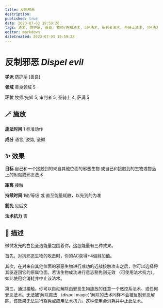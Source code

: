 ```yaml
---
title: 反制邪恶
description: 
published: true
date: 2023-07-03 19:59:28
tags: 法术, 防护系, 善良, 牧师/先知法术, 5环法术, 审判者法术, 圣骑士法术, 4环法术, 萨满法术, 善良领域
editor: markdown
dateCreated: 2023-07-03 19:59:28
---
```


# **反制邪恶** *Dispel evil*

**学派** 防护系 \[善良\] 

**领域** 善良领域 5

**环位** 牧师/先知 5, 审判者 5, 圣骑士 4, 萨满 5

## 🪄 施放

**施法时间** 1 标准动作

**成分** 语言, 姿势, 圣徽

## ✨ 效果 

**目标** 自己和一个接触到的来自其他位面的邪恶生物 或自己和接触到的生物或物品上的附魔或邪恶法术 

**距离** 接触  

**持续时间** 1轮/等级 或 直至能量耗散，以先到的为准 

**豁免** 见后文

**法术抗力** 否

## 📖 描述

微微发光的白色圣洁能量包围着你。这股能量有三种效果。

首先，对抗邪恶生物的攻击时，你的AC获得+4偏斜加值。

其次，在对来自其他位面的邪恶生物进行成功的近战接触攻击之后，你可以选择将其驱逐回它的原属位面。若该生物成功进行意志豁免则无效 （可使用法术抗力）。如此使用会消耗并中止该法术。

第三，通过接触，你可以自动解除由邪恶生物施放的任意一个惑控系法术、或任何邪恶法术。无法被‘解除魔法 （dispel magic）’解除的法术同样不会被反制邪恶解除。该效果无法进行豁免或应用法术抗力。这种使用会消耗并中止此法术。
    